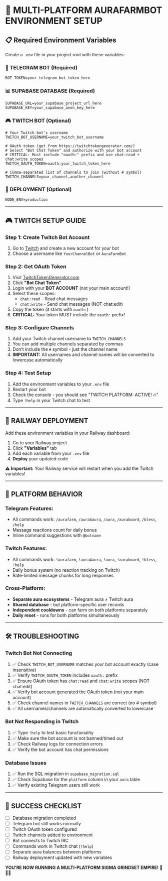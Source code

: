 # 🔧 MULTI-PLATFORM AURAFARMBOT ENVIRONMENT SETUP

## 📋 Required Environment Variables

Create a `.env` file in your project root with these variables:

### 🤖 **TELEGRAM BOT (Required)**
```env
BOT_TOKEN=your_telegram_bot_token_here
```

### 📊 **SUPABASE DATABASE (Required)**
```env
SUPABASE_URL=your_supabase_project_url_here
SUPABASE_KEY=your_supabase_anon_key_here
```

### 🎮 **TWITCH BOT (Optional)**
```env
# Your Twitch bot's username
TWITCH_BOT_USERNAME=your_twitch_bot_username

# OAuth token (get from https://twitchtokengenerator.com/)
# Select "Bot Chat Token" and authorize with your bot account
# CRITICAL: Must include "oauth:" prefix and use chat:read + chat:write scopes
TWITCH_OAUTH_TOKEN=oauth:your_twitch_token_here

# Comma-separated list of channels to join (without # symbol)
TWITCH_CHANNELS=your_channel,another_channel
```

### 🚀 **DEPLOYMENT (Optional)**
```env
NODE_ENV=production
```

---

## 🎮 TWITCH SETUP GUIDE

### Step 1: Create Twitch Bot Account
1. Go to [Twitch](https://twitch.tv) and create a new account for your bot
2. Choose a username like `YourChannelBot` or `AuraFarmBot`

### Step 2: Get OAuth Token
1. Visit [TwitchTokenGenerator.com](https://twitchtokengenerator.com/)
2. Click **"Bot Chat Token"**
3. Login with your **BOT ACCOUNT** (not your main account!)
4. Select these scopes:
   - `chat:read` - Read chat messages
   - `chat:write` - Send chat messages (NOT chat:edit)
5. Copy the token (it starts with `oauth:`)
6. **CRITICAL:** Your token MUST include the `oauth:` prefix!

### Step 3: Configure Channels
1. Add your Twitch channel username to `TWITCH_CHANNELS`
2. You can add multiple channels separated by commas
3. Don't include the `#` symbol - just the channel name
4. **IMPORTANT:** All usernames and channel names will be converted to lowercase automatically

### Step 4: Test Setup
1. Add the environment variables to your `.env` file
2. Restart your bot
3. Check the console - you should see "TWITCH PLATFORM: ACTIVE! 🔥"
4. Type `!help` in your Twitch chat to test

---

## 🚀 RAILWAY DEPLOYMENT

Add these environment variables in your Railway dashboard:

1. Go to your Railway project
2. Click **"Variables"** tab
3. Add each variable from your `.env` file
4. **Deploy** your updated code

⚠️ **Important:** Your Railway service will restart when you add the Twitch variables!

---

## 🔄 PLATFORM BEHAVIOR

### **Telegram Features:**
- All commands work: `/aurafarm`, `/aura4aura`, `/aura`, `/auraboard`, `/bless`, `/help`
- Message reactions count for daily bonus
- Inline command suggestions with `@botname`

### **Twitch Features:**
- All commands work: `!aurafarm`, `!aura4aura`, `!aura`, `!auraboard`, `!bless`, `!help`
- Daily bonus system (no reaction tracking on Twitch)
- Rate-limited message chunks for long responses

### **Cross-Platform:**
- **Separate aura ecosystems** - Telegram aura ≠ Twitch aura
- **Shared database** - but platform-specific user records
- **Independent cooldowns** - can farm on both platforms separately
- **Daily reset** - runs for both platforms simultaneously

---

## 🛠️ TROUBLESHOOTING

### Twitch Bot Not Connecting
1. ✅ Check `TWITCH_BOT_USERNAME` matches your bot account exactly (case insensitive)
2. ✅ Verify `TWITCH_OAUTH_TOKEN` includes `oauth:` prefix
3. ✅ Ensure OAuth token has `chat:read` and `chat:write` scopes (NOT chat:edit)
4. ✅ Verify bot account generated the OAuth token (not your main account)
5. ✅ Check channel names in `TWITCH_CHANNELS` are correct (no # symbol)
6. ✅ All usernames/channels are automatically converted to lowercase

### Bot Not Responding in Twitch
1. ✅ Type `!help` to test basic functionality
2. ✅ Make sure the bot account is not banned/timed out
3. ✅ Check Railway logs for connection errors
4. ✅ Verify the bot account has chat permissions

### Database Issues
1. ✅ Run the SQL migration in `supabase_migration.sql`
2. ✅ Check Supabase for the `platform` column in your `aura` table
3. ✅ Verify existing Telegram users still work

---

## 🎯 SUCCESS CHECKLIST

- [ ] Database migration completed
- [ ] Telegram bot still works normally
- [ ] Twitch OAuth token configured
- [ ] Twitch channels added to environment
- [ ] Bot connects to Twitch IRC
- [ ] Commands work in Twitch chat (`!help`)
- [ ] Separate aura balances between platforms
- [ ] Railway deployment updated with new variables

**YOU'RE NOW RUNNING A MULTI-PLATFORM SIGMA GRINDSET EMPIRE!** 🚀💀🔥
